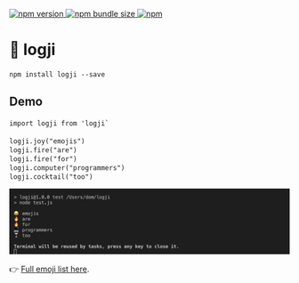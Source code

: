 [![npm version](https://badge.fury.io/js/logji.svg) ![npm bundle size](https://img.shields.io/bundlephobia/min/logji) ![npm](https://img.shields.io/npm/dw/logji)](https://www.npmjs.com/package/logji)

# 👋 logji

```
npm install logji --save
```

## Demo

```
import logji from 'logji`

logji.joy("emojis")
logji.fire("are")
logji.fire("for")   
logji.computer("programmers")
logji.cocktail("too")
```

![terminal](https://github.com/domfyi/logji/blob/master/screen.png?raw=true)

👉 [Full emoji list here](https://github.com/domfyi/logji/blob/master/list.js).
